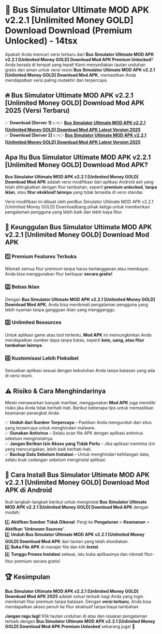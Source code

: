 # 🎯 Bus Simulator Ultimate MOD APK v2.2.1 [Unlimited Money GOLD] Download  Download (Premium Unlocked) -  14tsx

Apakah Anda mencari versi terbaru dari **Bus Simulator Ultimate MOD APK v2.2.1 [Unlimited Money GOLD] Download Mod APK Premium Unlocked**? Anda berada di tempat yang tepat! Kami menyediakan tautan unduhan gratis dan aman untuk versi resmi **Bus Simulator Ultimate MOD APK v2.2.1 [Unlimited Money GOLD] Download Mod APK**, memastikan Anda mendapatkan versi paling mutakhir dan terpercaya.

## 🔥 Bus Simulator Ultimate MOD APK v2.2.1 [Unlimited Money GOLD] Download Mod APK 2025 (Versi Terbaru)

✅ **Download [Server 1]** 👉👉 [**Bus Simulator Ultimate MOD APK v2.2.1 [Unlimited Money GOLD] Download Mod APK Latest Version 2025**](https://momento.my/?title=Bus_Simulator_Ultimate_MOD_APK_v2.2.1_[Unlimited_Money_GOLD]_Download)  
✅ **Download [Server 2]** 👉👉 [**Bus Simulator Ultimate MOD APK v2.2.1 [Unlimited Money GOLD] Download Mod APK Latest Version 2025**](https://momento.my/?title=Bus_Simulator_Ultimate_MOD_APK_v2.2.1_[Unlimited_Money_GOLD]_Download)  

## Apa Itu Bus Simulator Ultimate MOD APK v2.2.1 [Unlimited Money GOLD] Download Mod APK?

**Bus Simulator Ultimate MOD APK v2.2.1 [Unlimited Money GOLD] Download Mod APK** adalah versi modifikasi dari aplikasi Android asli yang telah ditingkatkan dengan fitur tambahan, seperti **premium unlocked**, **tanpa iklan**, atau **fitur eksklusif lainnya** yang tidak tersedia di versi standar.

Versi modifikasi ini dibuat oleh penBus Simulator Ultimate MOD APK v2.2.1 [Unlimited Money GOLD] Downloadbang pihak ketiga untuk memberikan pengalaman pengguna yang lebih baik dan lebih kaya fitur.

## 🎯 Keunggulan Bus Simulator Ultimate MOD APK v2.2.1 [Unlimited Money GOLD] Download Mod APK

### 1️⃣ Premium Features Terbuka
Nikmati semua fitur premium tanpa harus berlangganan atau membayar. Anda bisa menggunakan fitur berbayar **secara gratis!**

### 2️⃣ Bebas Iklan
Dengan **Bus Simulator Ultimate MOD APK v2.2.1 [Unlimited Money GOLD] Download Mod APK**, Anda bisa menikmati pengalaman pengguna yang lebih nyaman tanpa gangguan iklan yang mengganggu.

### 3️⃣ Unlimited Resources
Untuk aplikasi game atau tool tertentu, **Mod APK** ini memungkinkan Anda mendapatkan sumber daya tanpa batas, seperti **koin, uang, atau fitur tambahan lainnya**.

### 4️⃣ Kustomisasi Lebih Fleksibel
Sesuaikan aplikasi sesuai dengan kebutuhan Anda tanpa batasan yang ada di versi resmi.

## ⚠️ Risiko & Cara Menghindarinya

Meski menawarkan banyak manfaat, menggunakan **Mod APK** juga memiliki risiko jika Anda tidak berhati-hati. Berikut beberapa tips untuk memastikan keamanan perangkat Anda:

✅ **Unduh dari Sumber Terpercaya** – Pastikan Anda mengunduh dari situs yang terpercaya untuk menghindari malware.  
✅ **Gunakan Antivirus** – Selalu scan file APK dengan aplikasi antivirus sebelum menginstalnya.  
✅ **Jangan Berikan Izin Akses yang Tidak Perlu** – Jika aplikasi meminta izin yang mencurigakan, lebih baik berhati-hati.  
✅ **Backup Data Sebelum Instalasi** – Untuk menghindari kehilangan data, selalu buat cadangan sebelum menginstal aplikasi.

## 📌 Cara Install Bus Simulator Ultimate MOD APK v2.2.1 [Unlimited Money GOLD] Download Mod APK di Android

Ikuti langkah-langkah berikut untuk menginstal **Bus Simulator Ultimate MOD APK v2.2.1 [Unlimited Money GOLD] Download Mod APK** dengan mudah:

1️⃣ **Aktifkan Sumber Tidak Dikenal**: Pergi ke **Pengaturan** > **Keamanan** > **Aktifkan 'Unknown Sources'**.  
2️⃣ **Unduh Bus Simulator Ultimate MOD APK v2.2.1 [Unlimited Money GOLD] Download Mod APK** dari tautan yang telah disediakan.  
3️⃣ **Buka File APK** di manajer file dan klik **Instal**.  
4️⃣ **Tunggu Proses Instalasi** selesai, lalu buka aplikasinya dan nikmati fitur-fitur premium secara gratis!

## 🏆 Kesimpulan

**Bus Simulator Ultimate MOD APK v2.2.1 [Unlimited Money GOLD] Download Mod APK 2025** adalah solusi terbaik bagi Anda yang ingin menikmati fitur premium tanpa batasan. Dengan **versi terbaru**, Anda bisa mendapatkan akses penuh ke fitur eksklusif tanpa biaya tambahan.

**Jangan ragu lagi!** Klik tautan unduhan di atas dan rasakan pengalaman terbaik dengan **Bus Simulator Ultimate MOD APK v2.2.1 [Unlimited Money GOLD] Download Mod APK Premium Unlocked** sekarang juga! 🚀
